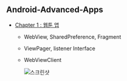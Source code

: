 ## Android-Advanced-Apps

- [Chapter 1 : 웹툰 앱](https://github.com/NewTurn2017/Android-Advanced-Apps/tree/main/Chapter1)

  - WebView, SharedPreference, Fragment

  - ViewPager, listener Interface

  - WebViewClient

    ![스크린샷](https://github.com/NewTurn2017/Android-Advanced-Apps/blob/main/image/chapter1.png)
